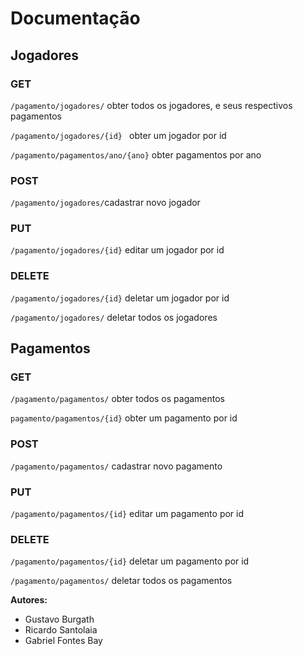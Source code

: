 # Documentação

## Jogadores

### GET
``` /pagamento/jogadores/ ``` obter todos os jogadores, e seus respectivos pagamentos

```/pagamento/jogadores/{id} ``` obter um jogador por id

``` /pagamento/pagamentos/ano/{ano} ``` obter pagamentos por ano

### POST
``` /pagamento/jogadores/ ```cadastrar novo jogador

### PUT
``` /pagamento/jogadores/{id} ``` editar um jogador por id

### DELETE
``` /pagamento/jogadores/{id} ``` deletar um jogador por id

``` /pagamento/jogadores/ ``` deletar todos os jogadores

## Pagamentos

### GET
``` /pagamento/pagamentos/ ``` obter todos os pagamentos

``` pagamento/pagamentos/{id} ``` obter um pagamento por id

### POST
``` /pagamento/pagamentos/ ``` cadastrar novo pagamento

### PUT
``` /pagamento/pagamentos/{id} ``` editar um pagamento por id 

### DELETE
``` /pagamento/pagamentos/{id} ``` deletar um pagamento por id

``` /pagamento/pagamentos/ ``` deletar todos os pagamentos

**Autores:**  
- Gustavo Burgath  
- Ricardo Santolaia  
- Gabriel Fontes Bay
